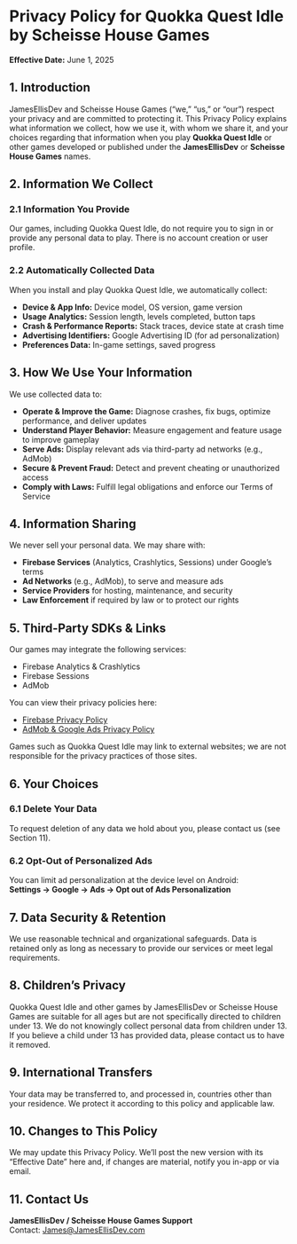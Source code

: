 # Privacy Policy for Quokka Quest Idle by Scheisse House Games

**Effective Date:** June 1, 2025

## 1. Introduction
JamesEllisDev and Scheisse House Games (“we,” “us,” or “our”) respect your privacy and are committed to protecting it. This Privacy Policy explains what information we collect, how we use it, with whom we share it, and your choices regarding that information when you play **Quokka Quest Idle** or other games developed or published under the **JamesEllisDev** or **Scheisse House Games** names.

## 2. Information We Collect

### 2.1 Information You Provide
Our games, including Quokka Quest Idle, do not require you to sign in or provide any personal data to play. There is no account creation or user profile.

### 2.2 Automatically Collected Data
When you install and play Quokka Quest Idle, we automatically collect:

- **Device & App Info:** Device model, OS version, game version  
- **Usage Analytics:** Session length, levels completed, button taps  
- **Crash & Performance Reports:** Stack traces, device state at crash time  
- **Advertising Identifiers:** Google Advertising ID (for ad personalization)  
- **Preferences Data:** In-game settings, saved progress  

## 3. How We Use Your Information

We use collected data to:

- **Operate & Improve the Game:** Diagnose crashes, fix bugs, optimize performance, and deliver updates  
- **Understand Player Behavior:** Measure engagement and feature usage to improve gameplay  
- **Serve Ads:** Display relevant ads via third-party ad networks (e.g., AdMob)  
- **Secure & Prevent Fraud:** Detect and prevent cheating or unauthorized access  
- **Comply with Laws:** Fulfill legal obligations and enforce our Terms of Service  

## 4. Information Sharing

We never sell your personal data. We may share with:

- **Firebase Services** (Analytics, Crashlytics, Sessions) under Google’s terms  
- **Ad Networks** (e.g., AdMob), to serve and measure ads  
- **Service Providers** for hosting, maintenance, and security  
- **Law Enforcement** if required by law or to protect our rights  

## 5. Third-Party SDKs & Links

Our games may integrate the following services:

- Firebase Analytics & Crashlytics  
- Firebase Sessions  
- AdMob  

You can view their privacy policies here:

- [Firebase Privacy Policy](https://firebase.google.com/support/privacy)  
- [AdMob & Google Ads Privacy Policy](https://policies.google.com/technologies/ads)

Games such as Quokka Quest Idle may link to external websites; we are not responsible for the privacy practices of those sites.

## 6. Your Choices

### 6.1 Delete Your Data
To request deletion of any data we hold about you, please contact us (see Section 11).

### 6.2 Opt-Out of Personalized Ads
You can limit ad personalization at the device level on Android:  
**Settings → Google → Ads → Opt out of Ads Personalization**

## 7. Data Security & Retention

We use reasonable technical and organizational safeguards. Data is retained only as long as necessary to provide our services or meet legal requirements.

## 8. Children’s Privacy

Quokka Quest Idle and other games by JamesEllisDev or Scheisse House Games are suitable for all ages but are not specifically directed to children under 13. We do not knowingly collect personal data from children under 13. If you believe a child under 13 has provided data, please contact us to have it removed.

## 9. International Transfers

Your data may be transferred to, and processed in, countries other than your residence. We protect it according to this policy and applicable law.

## 10. Changes to This Policy

We may update this Privacy Policy. We’ll post the new version with its “Effective Date” here and, if changes are material, notify you in-app or via email.

## 11. Contact Us

**JamesEllisDev / Scheisse House Games Support**  
Contact: James@JamesEllisDev.com
